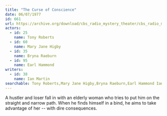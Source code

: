```yaml
---
title: "The Curse of Conscience"
date: 06/07/1977
id: 661
url: https://archive.org/download/cbs_radio_mystery_theater/cbs_radio_mystery_theater-0651-0700.zip/cbs_radio_mystery_theater-0651-0700%2Fcbsrmt_0661_the_curse_of_conscience.mp3
actors:  
  - id: 25
    name: Tony Roberts  
  - id: 60
    name: Mary Jane Higby  
  - id: 35
    name: Bryna Raeburn  
  - id: 95
    name: Earl Hammond
writers:  
  - id: 38
    name: Ian Martin
searchable: Tony Roberts,Mary Jane Higby,Bryna Raeburn,Earl Hammond Ian Martin
---
```

A hustler and loser fall in with an elderly woman who tries to put him on the straight and narrow path. When he finds himself in a bind, he aims to take advantage of her -- with dire consequences.